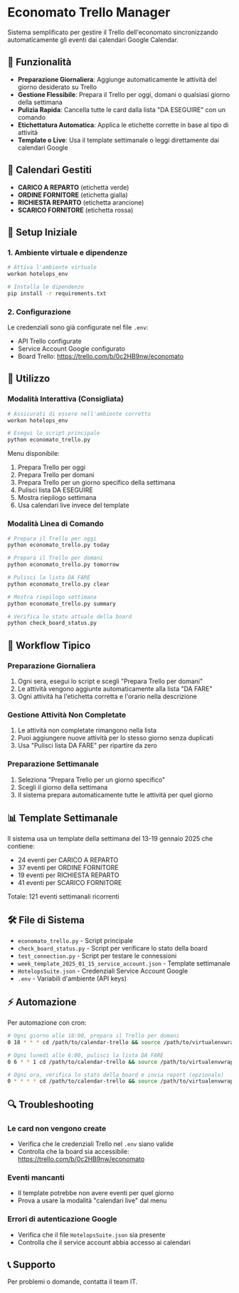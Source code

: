# Economato Trello Manager

Sistema semplificato per gestire il Trello dell'economato sincronizzando automaticamente gli eventi dai calendari Google Calendar.

## 🎯 Funzionalità

- **Preparazione Giornaliera**: Aggiunge automaticamente le attività del giorno desiderato su Trello
- **Gestione Flessibile**: Prepara il Trello per oggi, domani o qualsiasi giorno della settimana
- **Pulizia Rapida**: Cancella tutte le card dalla lista "DA ESEGUIRE" con un comando
- **Etichettatura Automatica**: Applica le etichette corrette in base al tipo di attività
- **Template o Live**: Usa il template settimanale o leggi direttamente dai calendari Google

## 📅 Calendari Gestiti

- **CARICO A REPARTO** (etichetta verde)
- **ORDINE FORNITORE** (etichetta gialla)
- **RICHIESTA REPARTO** (etichetta arancione)
- **SCARICO FORNITORE** (etichetta rossa)

## 🚀 Setup Iniziale

### 1. Ambiente virtuale e dipendenze

```bash
# Attiva l'ambiente virtuale
workon hotelops_env

# Installa le dipendenze
pip install -r requirements.txt
```

### 2. Configurazione

Le credenziali sono già configurate nel file `.env`:
- API Trello configurate
- Service Account Google configurato
- Board Trello: https://trello.com/b/0c2HB9nw/economato

## 📱 Utilizzo

### Modalità Interattiva (Consigliata)

```bash
# Assicurati di essere nell'ambiente corretto
workon hotelops_env

# Esegui lo script principale
python economato_trello.py
```

Menu disponibile:
1. Prepara Trello per oggi
2. Prepara Trello per domani
3. Prepara Trello per un giorno specifico della settimana
4. Pulisci lista DA ESEGUIRE
5. Mostra riepilogo settimana
6. Usa calendari live invece del template

### Modalità Linea di Comando

```bash
# Prepara il Trello per oggi
python economato_trello.py today

# Prepara il Trello per domani
python economato_trello.py tomorrow

# Pulisci la lista DA FARE
python economato_trello.py clear

# Mostra riepilogo settimana
python economato_trello.py summary

# Verifica lo stato attuale della board
python check_board_status.py
```

## 🔄 Workflow Tipico

### Preparazione Giornaliera
1. Ogni sera, esegui lo script e scegli "Prepara Trello per domani"
2. Le attività vengono aggiunte automaticamente alla lista "DA FARE"
3. Ogni attività ha l'etichetta corretta e l'orario nella descrizione

### Gestione Attività Non Completate
1. Le attività non completate rimangono nella lista
2. Puoi aggiungere nuove attività per lo stesso giorno senza duplicati
3. Usa "Pulisci lista DA FARE" per ripartire da zero

### Preparazione Settimanale
1. Seleziona "Prepara Trello per un giorno specifico"
2. Scegli il giorno della settimana
3. Il sistema prepara automaticamente tutte le attività per quel giorno

## 📊 Template Settimanale

Il sistema usa un template della settimana del 13-19 gennaio 2025 che contiene:
- 24 eventi per CARICO A REPARTO
- 37 eventi per ORDINE FORNITORE
- 19 eventi per RICHIESTA REPARTO
- 41 eventi per SCARICO FORNITORE

Totale: 121 eventi settimanali ricorrenti

## 🛠️ File di Sistema

- `economato_trello.py` - Script principale
- `check_board_status.py` - Script per verificare lo stato della board
- `test_connection.py` - Script per testare le connessioni
- `week_template_2025_01_15_service_account.json` - Template settimanale
- `HotelopsSuite.json` - Credenziali Service Account Google
- `.env` - Variabili d'ambiente (API keys)

## ⚡ Automazione

Per automazione con cron:

```bash
# Ogni giorno alle 18:00, prepara il Trello per domani
0 18 * * * cd /path/to/calendar-trello && source /path/to/virtualenvwrapper.sh && workon hotelops_env && python economato_trello.py tomorrow

# Ogni lunedì alle 6:00, pulisci la lista DA FARE
0 6 * * 1 cd /path/to/calendar-trello && source /path/to/virtualenvwrapper.sh && workon hotelops_env && python economato_trello.py clear

# Ogni ora, verifica lo stato della board e invia report (opzionale)
0 * * * * cd /path/to/calendar-trello && source /path/to/virtualenvwrapper.sh && workon hotelops_env && python check_board_status.py > /tmp/board_status.log
```

## 🔍 Troubleshooting

### Le card non vengono create
- Verifica che le credenziali Trello nel `.env` siano valide
- Controlla che la board sia accessibile: https://trello.com/b/0c2HB9nw/economato

### Eventi mancanti
- Il template potrebbe non avere eventi per quel giorno
- Prova a usare la modalità "calendari live" dal menu

### Errori di autenticazione Google
- Verifica che il file `HotelopsSuite.json` sia presente
- Controlla che il service account abbia accesso ai calendari

## 📞 Supporto

Per problemi o domande, contatta il team IT.
